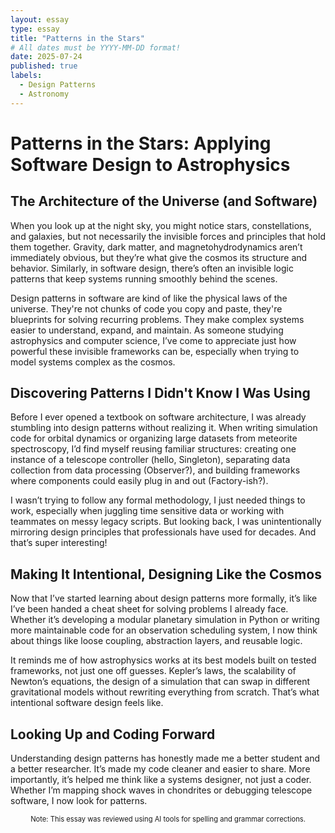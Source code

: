 ```yaml
---
layout: essay
type: essay
title: "Patterns in the Stars"
# All dates must be YYYY-MM-DD format!
date: 2025-07-24
published: true
labels:
  - Design Patterns
  - Astronomy
---
```


# Patterns in the Stars: Applying Software Design to Astrophysics  

## The Architecture of the Universe (and Software)

When you look up at the night sky, you might notice stars, constellations, and galaxies, but not necessarily the invisible forces and principles that hold them together. Gravity, dark matter, and magnetohydrodynamics aren’t immediately obvious, but they’re what give the cosmos its structure and behavior. Similarly, in software design, there’s often an invisible logic patterns that keep systems running smoothly behind the scenes.

Design patterns in software are kind of like the physical laws of the universe. They're not chunks of code you copy and paste, they're blueprints for solving recurring problems. They make complex systems easier to understand, expand, and maintain. As someone studying astrophysics and computer science, I’ve come to appreciate just how powerful these invisible frameworks can be, especially when trying to model systems complex as the cosmos.

## Discovering Patterns I Didn't Know I Was Using

Before I ever opened a textbook on software architecture, I was already stumbling into design patterns without realizing it. When writing simulation code for orbital dynamics or organizing large datasets from meteorite spectroscopy, I’d find myself reusing familiar structures: creating one instance of a telescope controller (hello, Singleton), separating data collection from data processing (Observer?), and building frameworks where components could easily plug in and out (Factory-ish?).

I wasn’t trying to follow any formal methodology, I just needed things to work, especially when juggling time sensitive data or working with teammates on messy legacy scripts. But looking back, I was unintentionally mirroring design principles that professionals have used for decades. And that’s super interesting!

## Making It Intentional, Designing Like the Cosmos

Now that I’ve started learning about design patterns more formally, it’s like I’ve been handed a cheat sheet for solving problems I already face. Whether it’s developing a modular planetary simulation in Python or writing more maintainable code for an observation scheduling system, I now think about things like loose coupling, abstraction layers, and reusable logic.

It reminds me of how astrophysics works at its best models built on tested frameworks, not just one off guesses. Kepler’s laws, the scalability of Newton’s equations, the design of a simulation that can swap in different gravitational models without rewriting everything from scratch. That’s what intentional software design feels like.

## Looking Up and Coding Forward

Understanding design patterns has honestly made me a better student and a better researcher. It’s made my code cleaner and easier to share. More importantly, it’s helped me think like a systems designer, not just a coder. Whether I’m mapping shock waves in chondrites or debugging telescope software, I now look for patterns.

<p style="text-align: center; font-size: 0.8em;">
Note: This essay was reviewed using AI tools for spelling and grammar corrections.
</p>
